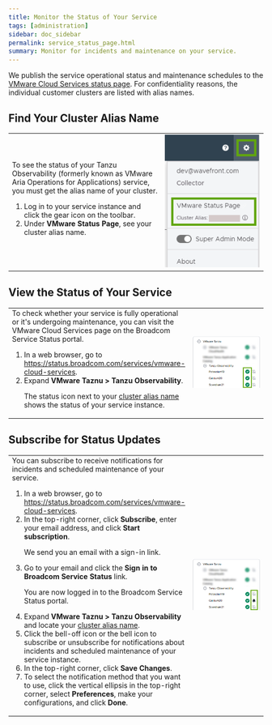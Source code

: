 ```yaml
---
title: Monitor the Status of Your Service
tags: [administration]
sidebar: doc_sidebar
permalink: service_status_page.html
summary: Monitor for incidents and maintenance on your service.
---
```


We publish the service operational status and maintenance schedules to the [VMware Cloud Services status page](https://status.broadcom.com/services/vmware-cloud-services). For confidentiality reasons, the individual customer clusters are listed with alias names.

## Find Your Cluster Alias Name

<table style="width: 100%;">
<tbody>
<tr>
<td width="60%">
To see the status of your Tanzu Observability (formerly known as VMware Aria Operations for Applications) service, you must get the alias name of your cluster.
<ol>
<li>Log in to your service instance and click the gear icon on the toolbar.</li>
<li>Under <strong>VMware Status Page</strong>, see your cluster alias name.</li>
</ol>
</td>
<td width="40%"><img src="images/alias_name.png" alt="The gear icon drop-down menu with the VMware Status Page section."></td>
</tr>
</tbody>
</table>

## View the Status of Your Service

<table style="width: 100%;">
<tbody>
<tr>
<td width="60%">
To check whether your service is fully operational or it's undergoing maintenance, you can visit the VMware Cloud Services page on the Broadcom Service Status portal.
<ol>
<li>In a web browser, go to <a href="https://status.broadcom.com/services/vmware-cloud-services">https://status.broadcom.com/services/vmware-cloud-services</a>.</li>
<li>Expand <strong>VMware Taznu &gt; Tanzu Observability</strong>.
<p>The status icon next to your <a href="#find-your-cluster-alias-name">cluster alias name</a> shows the status of your service instance.</p></li>
</ol>
</td>
<td width="40%"><img src="images/service_status.png" alt="The VMware Cloud Services Status Page with expanded Tanzu Observability."></td>
</tr>
</tbody>
</table>

## Subscribe for Status Updates

<table style="width: 100%;">
<tbody>
<tr>
<td width="60%">
You can subscribe to receive notifications for incidents and scheduled maintenance of your service.
<ol>
<li>In a web browser, go to <a href="https://status.broadcom.com/services/vmware-cloud-services">https://status.broadcom.com/services/vmware-cloud-services</a>.</li>
<li>In the top-right corner, click <strong>Subscribe</strong>, enter your email address, and click <strong>Start subscription</strong>.
<p>We send you an email with a sign-in link.</p></li>
<li>Go to your email and click the <strong>Sign in to Broadcom Service Status</strong> link.<p>You are now logged in to the Broadcom Service Status portal.</p></li>
<li>Expand <strong>VMware Taznu &gt; Tanzu Observability</strong> and locate your <a href="#find-your-cluster-alias-name">cluster alias name</a>. </li>
<li>Click the bell-off icon or the bell icon to subscribe or unsubscribe for notifications about incidents and scheduled maintenance of your service instance.</li>
<li>In the top-right corner, click <strong>Save Changes</strong>.</li>
<li>To select the notification method that you want to use, click the vertical ellipsis in the top-right corner, select <strong>Preferences</strong>, make your configurations, and click <strong>Done</strong>.</li>
</ol>
</td>
<td width="40%"><img src="images/status_subscribe.png" alt="Components selection for subscription on the VMware Cloud Services Status Page."></td>
</tr>
</tbody>
</table>
